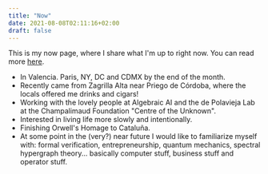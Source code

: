 ```yaml
---
title: "Now"
date: 2021-08-08T02:11:16+02:00
draft: false
---
```

This is my now page, where I share what I'm up to right now. You can read more [here](https://nownownow.com/about).

*  In Valencia. Paris, NY, DC and CDMX by the end of the month.
*  Recently came from Zagrilla Alta near Priego de Córdoba, where the locals offered me drinks and cigars!
*  Working with the lovely people at Algebraic AI and the de Polavieja Lab at the Champalimaud Foundation "Centre of the Unknown".
*  Interested in living life more slowly and intentionally.
*  Finishing Orwell's Homage to Cataluña.
*  At some point in the (very?) near future I would like to familiarize myself with: formal verification, entrepreneurship, quantum mechanics, spectral hypergraph theory... basically computer stuff, business stuff and operator stuff.  